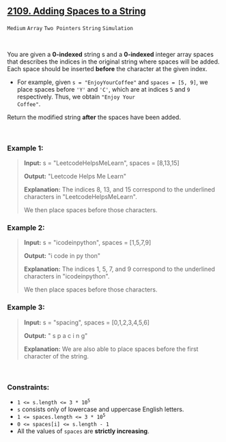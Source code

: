 ## [2109. Adding Spaces to a String](https://leetcode.com/problems/adding-spaces-to-a-string/)

<code>Medium</code> <code>Array</code> <code>Two Pointers</code> <code>String</code> <code>Simulation</code>

<br>

You are given a __0-indexed__ string s and a __0-indexed__ integer array spaces that describes the indices in the original string where spaces will be added. Each space should be inserted __before__ the character at the given index.

- For example, given <code>s = "EnjoyYourCoffee"</code> and <code>spaces = [5, 9]</code>, we place spaces before <code>'Y'</code> and <code>'C'</code>, which are at indices <code>5</code> and <code>9</code> respectively. Thus, we obtain <code>"Enjoy Your Coffee"</code>.

Return the modified string __after__ the spaces have been added.

<br>

### Example 1:

> __Input:__ s = "LeetcodeHelpsMeLearn", spaces = [8,13,15]
>
> __Output:__ "Leetcode Helps Me Learn"
>
> __Explanation:__ The indices 8, 13, and 15 correspond to the underlined characters in "LeetcodeHelpsMeLearn".
>
> We then place spaces before those characters.

### Example 2:

> __Input:__ s = "icodeinpython", spaces = [1,5,7,9]
>
> __Output:__ "i code in py thon"
>
> __Explanation:__ The indices 1, 5, 7, and 9 correspond to the underlined characters in "icodeinpython".
>
> We then place spaces before those characters.

### Example 3:

> __Input:__ s = "spacing", spaces = [0,1,2,3,4,5,6]
>
> __Output:__ " s p a c i n g"
>
> __Explanation:__ We are also able to place spaces before the first character of the string.

<br>

### Constraints:

- <code>1 <= s.length <= 3 * 10<sup>5</sup></code>
- <code>s</code> consists only of lowercase and uppercase English letters.
- <code>1 <= spaces.length <= 3 * 10<sup>5</sup></code>
- <code>0 <= spaces[i] <= s.length - 1</code>
- All the values of <code>spaces</code> are __strictly increasing__.